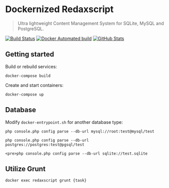 Dockernized Redaxscript
=======================

> Ultra lightweight Content Management System for SQLite, MySQL and PostgreSQL.

[![Build Status](https://img.shields.io/travis/redaxmedia/redaxscript-docker.svg)](https://travis-ci.org/redaxmedia/redaxscript-docker)
[![Docker Automated build](https://img.shields.io/docker/automated/redaxmedia/redaxscript.svg)](https://hub.docker.com/r/redaxmedia/redaxscript)
[![GitHub Stats](https://img.shields.io/badge/github-stats-ff5500.svg)](http://githubstats.com/redaxmedia/redaxscript-docker)


Getting started
---------------

Build or rebuild services:

```
docker-compose build
```

Create and start containers:

```
docker-compose up
```


Database
--------

Modify `docker-entrypoint.sh` for another database type:

```
php console.php config parse --db-url mysql://root:test@mysql/test
```

```
php console.php config parse --db-url postgres://postgres:test@pgsql/test
```

```
<pre>php console.php config parse --db-url sqlite://test.sqlite
```


Utilize Grunt
-------------

```
docker exec redaxscript grunt {task}
```
